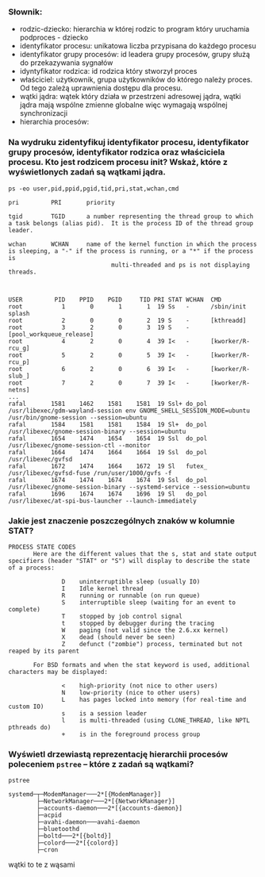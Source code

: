 ### Słownik:

* rodzic-dziecko: hierarchia w której rodzic to program który uruchamia podproces - dziecko
* identyfikator procesu: unikatowa liczba przypisana do każdego procesu
* identyfikator grupy procesów: id leadera grupy procesów, grupy służą do przekazywania sygnałów
* idyntyfikator rodzica: id rodzica który stworzył proces
* właściciel: użytkownik, grupa użytkowników do którego należy proces. Od tego zależą uprawnienia dostępu dla procesu.
* wątki jądra: wątek który działa w przestrzeni adresowej jądra, wątki jądra mają wspólne zmienne globalne więc wymagają wspólnej synchronizacji
* hierarchia procesów: 

### Na wydruku zidentyfikuj identyfikator procesu, identyfikator grupy procesów, identyfikator rodzica oraz właściciela procesu. Kto jest rodzicem procesu init? Wskaż, które z wyświetlonych zadań są wątkami jądra.

```
ps -eo user,pid,ppid,pgid,tid,pri,stat,wchan,cmd
```
```
pri         PRI       priority

tgid        TGID      a number representing the thread group to which a task belongs (alias pid).  It is the process ID of the thread group leader.

wchan       WCHAN     name of the kernel function in which the process is sleeping, a "-" if the process is running, or a "*" if the process is
                             multi-threaded and ps is not displaying threads.



USER         PID    PPID    PGID     TID PRI STAT WCHAN  CMD
root           1       0       1       1  19 Ss   -      /sbin/init splash
root           2       0       0       2  19 S    -      [kthreadd]
root           3       2       0       3  19 S    -      [pool_workqueue_release]
root           4       2       0       4  39 I<   -      [kworker/R-rcu_g]
root           5       2       0       5  39 I<   -      [kworker/R-rcu_p]
root           6       2       0       6  39 I<   -      [kworker/R-slub_]
root           7       2       0       7  39 I<   -      [kworker/R-netns]
...
rafal       1581    1462    1581    1581  19 Ssl+ do_pol /usr/libexec/gdm-wayland-session env GNOME_SHELL_SESSION_MODE=ubuntu /usr/bin/gnome-session --session=ubuntu
rafal       1584    1581    1581    1584  19 Sl+  do_pol /usr/libexec/gnome-session-binary --session=ubuntu
rafal       1654    1474    1654    1654  19 Ssl  do_pol /usr/libexec/gnome-session-ctl --monitor
rafal       1664    1474    1664    1664  19 Ssl  do_pol /usr/libexec/gvfsd
rafal       1672    1474    1664    1672  19 Sl   futex_ /usr/libexec/gvfsd-fuse /run/user/1000/gvfs -f
rafal       1674    1474    1674    1674  19 Ssl  do_pol /usr/libexec/gnome-session-binary --systemd-service --session=ubuntu
rafal       1696    1674    1674    1696  19 Sl   do_pol /usr/libexec/at-spi-bus-launcher --launch-immediately
```

### Jakie jest znaczenie poszczególnych znaków w kolumnie STAT?
```
PROCESS STATE CODES
       Here are the different values that the s, stat and state output specifiers (header "STAT" or "S") will display to describe the state of a process:

               D    uninterruptible sleep (usually IO)
               I    Idle kernel thread
               R    running or runnable (on run queue)
               S    interruptible sleep (waiting for an event to complete)
               T    stopped by job control signal
               t    stopped by debugger during the tracing
               W    paging (not valid since the 2.6.xx kernel)
               X    dead (should never be seen)
               Z    defunct ("zombie") process, terminated but not reaped by its parent

       For BSD formats and when the stat keyword is used, additional characters may be displayed:

               <    high-priority (not nice to other users)
               N    low-priority (nice to other users)
               L    has pages locked into memory (for real-time and custom IO)
               s    is a session leader
               l    is multi-threaded (using CLONE_THREAD, like NPTL pthreads do)
               +    is in the foreground process group
```

### Wyświetl drzewiastą reprezentację hierarchii procesów poleceniem `pstree` – które z zadań są wątkami?
```
pstree

systemd─┬─ModemManager───2*[{ModemManager}]
        ├─NetworkManager───2*[{NetworkManager}]
        ├─accounts-daemon───2*[{accounts-daemon}]
        ├─acpid
        ├─avahi-daemon───avahi-daemon
        ├─bluetoothd
        ├─boltd───2*[{boltd}]
        ├─colord───2*[{colord}]
        ├─cron
```

wątki to te z wąsami
